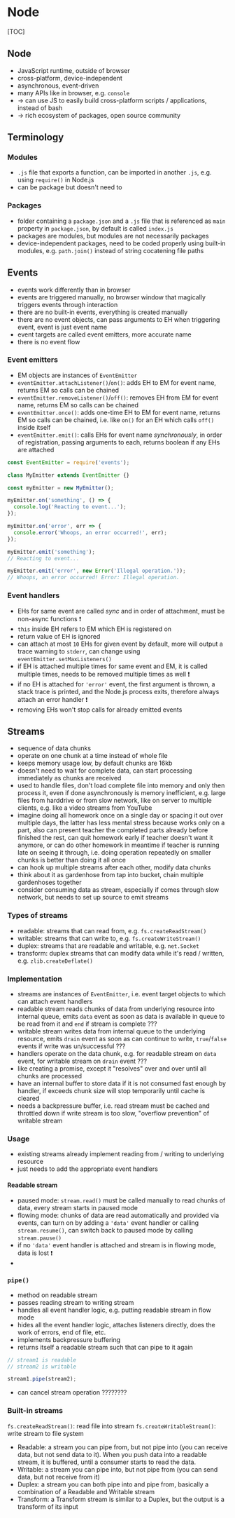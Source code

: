 # Node

[TOC]



## Node

- JavaScript runtime, outside of browser
- cross-platform, device-independent
- asynchronous, event-driven
- many APIs like in browser, e.g. `console`
- → can use JS to easily build cross-platform scripts / applications, instead of bash
- → rich ecosystem of packages, open source community



## Terminology

### Modules

- `.js` file that exports a function, can be imported in another `.js`, e.g. using `require()` in Node.js
- can be package but doesn't need to

### Packages

- folder containing a `package.json` and a `.js` file that is referenced as `main` property in `package.json`, by default is called `index.js`
- packages are modules, but modules are not necessarily packages
- device-independent packages, need to be coded properly using built-in modules, e.g. `path.join()` instead of string cocatening file paths



## Events

- events work differently than in browser
- events are triggered manually, no browser window that magically triggers events through interaction
- there are no built-in events, everything is created manually
- there are no event objects, can pass arguments to EH when triggering event, event is just event name
- event targets are called event emitters, more accurate name
- there is no event flow

### Event emitters

- EM objects are instances of `EventEmitter`
- `eventEmitter.attachListener()`/`on()`: adds EH to EM for event name, returns EM so calls can be chained
- `eventEmitter.removeListener()`/`off()`: removes EH from EM for event name, returns EM so calls can be chained
- `eventEmitter.once()`: adds one-time EH to EM for event name, returns EM so calls can be chained, i.e. like `on()` for an EH which calls `off()` inside itself
- `eventEmitter.emit()`: calls EHs for event name _synchronously_, in order of registration, passing arguments to each, returns boolean if any EHs are attached

```javascript
const EventEmitter = require('events');

class MyEmitter extends EventEmitter {}

const myEmitter = new MyEmitter();

myEmitter.on('something', () => {
  console.log('Reacting to event...');
});

myEmitter.on('error', err => {
  console.error('Whoops, an error occurred!', err);
});

myEmitter.emit('something');
// Reacting to event...

myEmitter.emit('error', new Error('Illegal operation.'));
// Whoops, an error occurred! Error: Illegal operation.
```

### Event handlers

- EHs for same event are called _sync_ and in order of attachment, must be non-async functions ❗️
- `this` inside EH refers to EM which EH is registered on
- return value of EH is ignored
- can attach at most `10` EHs for given event by default, more will output a trace warning to `stderr`, can change using `eventEmitter.setMaxListeners()`
- if EH is attached multiple times for same event and EM, it is called multiple times, needs to be removed multiple times as well ❗️
- if no EH is attached for `'error'` event, the first argument is thrown, a stack trace is printed, and the Node.js process exits, therefore always attach an error handler ❗️
- removing EHs won't stop calls for already emitted events



## Streams

- sequence of data chunks
- operate on one chunk at a time instead of whole file
- keeps memory usage low, by default chunks are 16kb
- doesn't need to wait for complete data, can start processing immediately as chunks are received
- used to handle files, don't load complete file into memory and only then process it, even if done asynchronously is memory inefficient, e.g. large files from harddrive or from slow network, like on server to multiple clients, e.g. like a video streams from YouTube
- imagine doing all homework once on a single day or spacing it out over multiple days, the latter has less mental stress because works only on a part, also can present teacher the completed parts already before finished the rest, can quit homework early if teacher doesn't want it anymore, or can do other homework in meantime if teacher is running late on seeing it through, i.e. doing operation repeatedly on smaller chunks is better than doing it all once
- can hook up multiple streams after each other, modify data chunks
- think about it as gardenhose from tap into bucket, chain multiple gardenhoses together
- consider consuming data as stream, especially if comes through slow network, but needs to set up source to emit streams

### Types of streams

- readable: streams that can read from, e.g. `fs.createReadStream()`
- writable: streams that can write to, e.g. `fs.createWriteStream()`
- duplex: streams that are readable and writable, e.g. `net.Socket`
- transform: duplex streams that can modify data while it's read / written, e.g. `zlib.createDeflate()`

### Implementation

- streams are instances of `EventEmitter`, i.e. event target objects to which can attach event handlers
- readable stream reads chunks of data from underlying resource into internal queue, emits `data` event as soon as data is available in queue to be read from it and `end` if stream is complete ???
- writable stream writes data from internal queue to the underlying resource, emits `drain` event as soon as can continue to write, `true`/`false` events if write was un/successful ???
- handlers operate on the data chunk, e.g. for readable stream on `data` event, for writable stream on `drain` event ???
- like creating a promise, except it "resolves" over and over until all chunks are processed
- have an internal buffer to store data if it is not consumed fast enough by handler, if exceeds chunk size will stop temporarily until cache is cleared
- needs a backpressure buffer, i.e. read stream must be cached and throttled down if write stream is too slow, "overflow prevention" of writable stream

### Usage

- existing streams already implement reading from / writing to underlying resource
- just needs to add the appropriate event handlers

#### Readable stream

- paused mode: `stream.read()` must be called manually to read chunks of data, every stream starts in paused mode
- flowing mode: chunks of data are read automatically and provided via events, can turn on by adding a `'data'` event handler or calling `stream.resume()`, can switch back to paused mode by calling `stream.pause()`
- if no `'data'` event handler is attached and stream is in flowing mode, data is lost ❗️
- 






### `pipe()`

- method on readable stream
- passes reading stream to writing stream
- handles all event handler logic, e.g. putting readable stream in flow mode
- hides all the event handler logic, attaches listeners directly, does the work of errors, end of file, etc.
- implements backpressure buffering
- returns itself a readable stream such that can pipe to it again


```javascript
// stream1 is readable
// stream2 is writable

stream1.pipe(stream2);
```

- can cancel stream operation ????????


### Built-in streams

`fs.createReadStream()`: read file into stream
`fs.createWritableStream()`: write stream to file system




- Readable: a stream you can pipe from, but not pipe into (you can receive data, but not send data to it). When you push data into a readable stream, it is buffered, until a consumer starts to read the data.
- Writable: a stream you can pipe into, but not pipe from (you can send data, but not receive from it)
- Duplex: a stream you can both pipe into and pipe from, basically a combination of a Readable and Writable stream
- Transform: a Transform stream is similar to a Duplex, but the output is a transform of its input